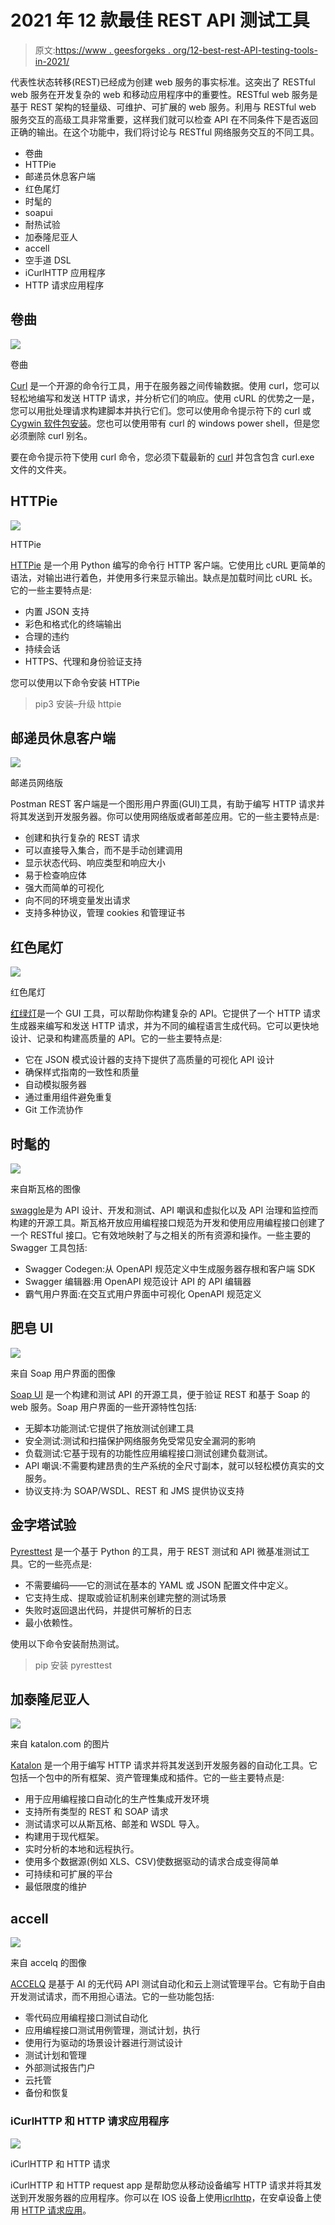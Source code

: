 # 2021 年 12 款最佳 REST API 测试工具

> 原文:[https://www . geesforgeks . org/12-best-rest-API-testing-tools-in-2021/](https://www.geeksforgeeks.org/12-best-rest-api-testing-tools-in-2021/)

代表性状态转移(REST)已经成为创建 web 服务的事实标准。这突出了 RESTful web 服务在开发复杂的 web 和移动应用程序中的重要性。RESTful web 服务是基于 REST 架构的轻量级、可维护、可扩展的 web 服务。利用与 RESTful web 服务交互的高级工具非常重要，这样我们就可以检查 API 在不同条件下是否返回正确的输出。在这个功能中，我们将讨论与 RESTful 网络服务交互的不同工具。

*   卷曲
*   HTTPie
*   邮递员休息客户端
*   红色尾灯
*   时髦的
*   soapui
*   耐热试验
*   加泰隆尼亚人
*   accell
*   空手道 DSL
*   iCurlHTTP 应用程序
*   HTTP 请求应用程序

## 卷曲

![](img/707fca589be991d1698088bf34e5e18f.png)

卷曲

[Curl](https://curl.se/) 是一个开源的命令行工具，用于在服务器之间传输数据。使用 curl，您可以轻松地编写和发送 HTTP 请求，并分析它们的响应。使用 cURL 的优势之一是，您可以用批处理请求构建脚本并执行它们。您可以使用命令提示符下的 curl 或 [Cygwin 软件包安装](http://cygwin.com/install.html)。您也可以使用带有 curl 的 windows power shell，但是您必须删除 curl 别名。

要在命令提示符下使用 curl 命令，您必须下载最新的 [curl](https://curl.haxx.se/windows/) 并包含包含 curl.exe 文件的文件夹。

## HTTPie

![](img/b55796f4d8d9df71c09c84e17f5d12a1.png)

HTTPie

[HTTPie](https://httpie.io/) 是一个用 Python 编写的命令行 HTTP 客户端。它使用比 cURL 更简单的语法，对输出进行着色，并使用多行来显示输出。缺点是加载时间比 cURL 长。它的一些主要特点是:

*   内置 JSON 支持
*   彩色和格式化的终端输出
*   合理的违约
*   持续会话
*   HTTPS、代理和身份验证支持

您可以使用以下命令安装 HTTPie

> pip3 安装–升级 httpie

## 邮递员休息客户端

![](img/aea95c026b355487b1396d679597f392.png)

邮递员网络版

Postman REST 客户端是一个图形用户界面(GUI)工具，有助于编写 HTTP 请求并将其发送到开发服务器。你可以使用网络版或者邮差应用。它的一些主要特点是:

*   创建和执行复杂的 REST 请求
*   可以直接导入集合，而不是手动创建调用
*   显示状态代码、响应类型和响应大小
*   易于检查响应体
*   强大而简单的可视化
*   向不同的环境变量发出请求
*   支持多种协议，管理 cookies 和管理证书

## 红色尾灯

![](img/f992a62f488027df5038a6b9ba71d5fb.png)

红色尾灯

[红绿灯](https://stoplight.io/)是一个 GUI 工具，可以帮助你构建复杂的 API。它提供了一个 HTTP 请求生成器来编写和发送 HTTP 请求，并为不同的编程语言生成代码。它可以更快地设计、记录和构建高质量的 API。它的一些主要特点是:

*   它在 JSON 模式设计器的支持下提供了高质量的可视化 API 设计
*   确保样式指南的一致性和质量
*   自动模拟服务器
*   通过重用组件避免重复
*   Git 工作流协作

## 时髦的

![](img/3727130b5833b2935ac291ff57724915.png)

来自斯瓦格的图像

[swaggle](https://swagger.io/)是为 API 设计、开发和测试、API 嘲讽和虚拟化以及 API 治理和监控而构建的开源工具。斯瓦格开放应用编程接口规范为开发和使用应用编程接口创建了一个 RESTful 接口。它有效地映射了与之相关的所有资源和操作。一些主要的 Swagger 工具包括:

*   Swagger Codegen:从 OpenAPI 规范定义中生成服务器存根和客户端 SDK
*   Swagger 编辑器:用 OpenAPI 规范设计 API 的 API 编辑器
*   霸气用户界面:在交互式用户界面中可视化 OpenAPI 规范定义

## **肥皂 UI**

![](img/05ecf0130b1178bd96f8d3b5cb51154c.png)

来自 Soap 用户界面的图像

[Soap UI](https://www.soapui.org/) 是一个构建和测试 API 的开源工具，便于验证 REST 和基于 Soap 的 web 服务。Soap 用户界面的一些开源特性包括:

*   无脚本功能测试:它提供了拖放测试创建工具
*   安全测试:测试和扫描保护网络服务免受常见安全漏洞的影响
*   负载测试:它基于现有的功能性应用编程接口测试创建负载测试。
*   API 嘲讽:不需要构建昂贵的生产系统的全尺寸副本，就可以轻松模仿真实的文服务。
*   协议支持:为 SOAP/WSDL、REST 和 JMS 提供协议支持

## **金字塔试验**

[Pyresttest](https://pypi.org/project/pyresttest/) 是一个基于 Python 的工具，用于 REST 测试和 API 微基准测试工具。它的一些亮点是:

*   不需要编码——它的测试在基本的 YAML 或 JSON 配置文件中定义。
*   它支持生成、提取或验证机制来创建完整的测试场景
*   失败时返回退出代码，并提供可解析的日志
*   最小依赖性。

使用以下命令安装耐热测试。

> pip 安装 pyresttest

## 加泰隆尼亚人

![](img/d3e6fcde13b4d011aa7eb6abd2ceccaa.png)

来自 katalon.com 的图片

[Katalon](https://www.katalon.com/) 是一个用于编写 HTTP 请求并将其发送到开发服务器的自动化工具。它包括一个包中的所有框架、资产管理集成和插件。它的一些主要特点是:

*   用于应用编程接口自动化的生产性集成开发环境
*   支持所有类型的 REST 和 SOAP 请求
*   测试请求可以从斯瓦格、邮差和 WSDL 导入。
*   构建用于现代框架。
*   实时分析的本地和远程执行。
*   使用多个数据源(例如 XLS、CSV)使数据驱动的请求合成变得简单
*   可持续和可扩展的平台
*   最低限度的维护

## accell

![](img/8272a823b96e673182ae154fff03505c.png)

来自 accelq 的图像

[ACCELQ](https://www.accelq.com/) 是基于 AI 的无代码 API 测试自动化和云上测试管理平台。它有助于自由开发测试请求，而不用担心语法。它的一些功能包括:

*   零代码应用编程接口测试自动化
*   应用编程接口测试用例管理，测试计划，执行
*   使用行为驱动的场景设计器进行测试设计
*   测试计划和管理
*   外部测试报告门户
*   云托管
*   备份和恢复

### iCurlHTTP 和 HTTP 请求应用程序

![](img/d21b9a76e28dd0cea5cdc96ca2e4fc4c.png)

iCurlHTTP 和 HTTP 请求

iCurlHTTP 和 HTTP request app 是帮助您从移动设备编写 HTTP 请求并将其发送到开发服务器的应用程序。你可以在 IOS 设备上使用[icrlhttp](https://apps.apple.com/us/app/icurlhttp/id611943891)，在安卓设备上使用 [HTTP 请求应用](https://play.google.com/store/apps/details?id=air.http.request&hl=en)。